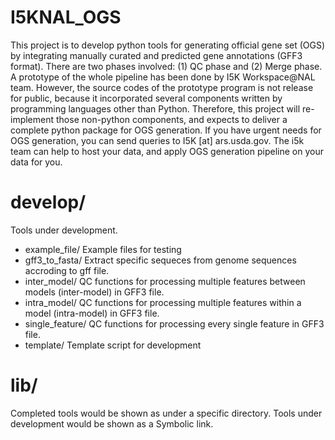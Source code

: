 # I5KNAL_OGS
This project is to develop python tools for generating official gene set (OGS) by integrating manually curated and predicted gene annotations (GFF3 format). There are two phases involved: (1) QC phase and (2) Merge phase. A prototype of the whole pipeline has been done by I5K Workspace@NAL team. However, the source codes of the prototype program is not release for public, because it incorporated several components written by programming languages other than Python. Therefore, this project will re-implement those non-python components, and expects to deliver a complete python package for OGS generation. If you have urgent needs for OGS generation, you can send queries to I5K [at] ars.usda.gov. The i5k team can help to host your data, and apply OGS generation pipeline on your data for you.

# __develop__/
Tools under development.
* example_file/
Example files for testing
* gff3_to_fasta/
Extract specific sequeces from genome sequences accroding to gff file.
* inter_model/
QC functions for processing multiple features between models (inter-model) in GFF3 file.
* intra_model/
QC functions for processing multiple features within a model (intra-model) in GFF3 file.
* single_feature/
QC functions for processing every single feature in GFF3 file.
* template/
Template script for development

# lib/
Completed tools would be shown as under a specific directory. Tools under development would be shown as a Symbolic link.

